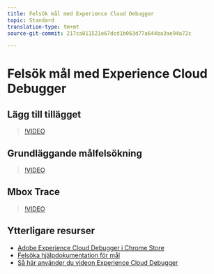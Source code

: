 ```yaml
---
title: Felsök mål med Experience Cloud Debugger
topic: Standard
translation-type: tm+mt
source-git-commit: 217ca811521e67dcd1b063d77a644ba3ae94a72c

---
```



# Felsök mål med Experience Cloud Debugger

## Lägg till tillägget

>[!VIDEO](https://video.tv.adobe.com/v/23114/?quality=12)

## Grundläggande målfelsökning

>[!VIDEO](https://video.tv.adobe.com/v/23115/?quality=12)

## Mbox Trace

>[!VIDEO](https://video.tv.adobe.com/v/23113/?quality=12)

## Ytterligare resurser

+ [Adobe Experience Cloud Debugger i Chrome Store](https://chrome.google.com/webstore/detail/adobe-experience-cloud-de/ocdmogmohccmeicdhlhhgepeaijenapj?hl=en)
+ [Felsöka hjälpdokumentation för mål](/help/r-troubleshooting-target/troubleshooting-target.md)
+ [Så här använder du videon Experience Cloud Debugger](https://helpx.adobe.com/marketing-cloud-core/kt/using/experience-cloud-debugger-feature-video-use.html)

